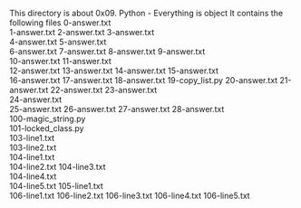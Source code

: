 This directory is about 0x09. Python - Everything is object
It contains the following files
    0-answer.txt         
    1-answer.txt 
    2-answer.txt 
    3-answer.txt  
    4-answer.txt 
    5-answer.txt   
    6-answer.txt
    7-answer.txt 
    8-answer.txt 
    9-answer.txt   
    10-answer.txt 
    11-answer.txt  
    12-answer.txt 
    13-answer.txt
    14-answer.txt 
    15-answer.txt  
    16-answer.txt 
    17-answer.txt 
    18-answer.txt 
    19-copy_list.py 
    20-answer.txt 
    21-answer.txt 
    22-answer.txt 
    23-answer.txt    
    24-answer.txt    
    25-answer.txt 
    26-answer.txt
    27-answer.txt
    28-answer.txt          
    100-magic_string.py           
    101-locked_class.py           
    103-line1.txt        
    103-line2.txt        
    104-line1.txt        
    104-line2.txt
    104-line3.txt         
    104-line4.txt  
    104-line5.txt 
    105-line1.txt  
    106-line1.txt 
    106-line2.txt 
    106-line3.txt 
    106-line4.txt 
    106-line5.txt 
